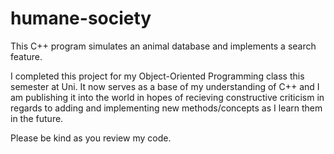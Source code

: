 # humane-society
This C++ program simulates an animal database and implements a search feature.


I completed this project for my Object-Oriented Programming class this semester
at Uni. It now serves as a base of my understanding of C++ and I am publishing
it into the world in hopes of recieving constructive criticism in regards to 
adding and implementing new methods/concepts as I learn them in the future.

Please be kind as you review my code.
